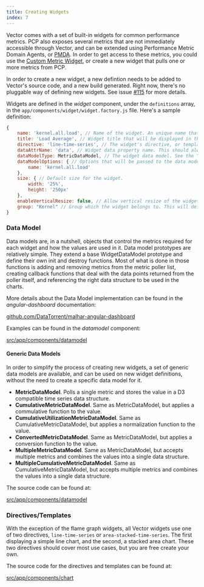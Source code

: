 ```yaml
---
title: Creating Widgets
index: 7
---
```


Vector comes with a set of built-in widgets for common performance metrics. PCP also exposes several metrics that are not immediately accessible through Vector, and can be extended using Performance Metric Domain Agents, or [PMDA](http://pcp.io/man/man3/pmda.3.html). In order to get access to these metrics, you could use the [Custom Metric Widget](/docs/custom-widget.html), or create a new widget that pulls one or more metrics from PCP.

In order to create a new widget, a new defintion needs to be added to Vector's source code, and a new build generated. Right now, there's no pluggable way of defining new widgets. See issue [#115](https://github.com/Netflix/vector/issues/115) for more details.

Widgets are defined in the _widget_ component, under the `definitions` array, in the `app/components/widget/widget.factory.js` file. Here's a sample definition:

```javascript
{
    name: 'kernel.all.load', // Name of the widget. An unique name that will be used to reference the widget within the application.
    title: 'Load Average', // Widget title that will be displayed in the widget title bar.
    directive: 'line-time-series', // The widget's directive, or template, in Angular's dash notation. e.g.: lineTimeSeries in this case.
    dataAttrName: 'data', // Widget data property name. This should always be "data".
    dataModelType: MetricDataModel, // The widget data model. See the "Data Model" section below for more details.
    dataModelOptions: { // Options that will be passed to the data model.
        name: 'kernel.all.load'
    },
    size: { // Default size for the widget.
        width: '25%',
        height: '250px'
    },
    enableVerticalResize: false, // Allow vertical resize of the widget.
    group: "Kernel" // Group which the widget belongs to. This will define where the widget link will be added in the "Widget" drop down menu.
}
```

### Data Model

Data models are, in a nutshell, objects that control the metrics required for each widget and how the values are used in it. Data model prototypes are relatively simple. They extend a base WidgetDataModel prototype and define their own init and destroy functions. Most of what is done in those functions is adding and removing metrics from the metric poller list, creating callback functions that deal with the data points returned from the poller itself, and referencing the right data structure to be used in the charts.

More details about the Data Model implementation can be found in the _angular-dashboard_ documentation:

[github.com/DataTorrent/malhar-angular-dashboard](https://github.com/DataTorrent/malhar-angular-dashboard#datamodeltype)

Examples can be found in the _datamodel_ component:

[src/app/components/datamodel](https://github.com/Netflix/vector/tree/master/src/app/components/datamodel)

#### Generic Data Models

In order to simplify the process of creating new widgets, a set of generic data models are available, and can be used on new widget definitions, without the need to create a specific data model for it.

* **MetricDataModel**. Polls a single metric and stores the value in a D3 compatible time series data structure.
* **CumulativeMetricDataModel**. Same as MetricDataModel, but applies a commulative function to the value.
* **CumulativeUtilizationMetricDataModel**. Same as CumulativeMetricDataModel, but applies a normalization function to the value.
* **ConvertedMetricDataModel**. Same as MetricDataModel, but applies a conversion function to the value.
* **MultipleMetricDataModel**. Same as MetricDataModel, but accepts multiple metrics and combines the values into a single data structure.
* **MultipleCumulativeMetricDataModel**. Same as CumulativeMetricDataModel, but accepts multiple metrics and combines the values into a single data structure.

The source code can be found at:

[src/app/components/datamodel](https://github.com/Netflix/vector/tree/master/src/app/components/datamodel)

### Directives/Templates

With the exception of the flame graph widgets, all Vector widgets use one of two directives, `line-time-series` or `area-stacked-time-series`. The first displaying a simple line chart, and the second, a stacked area chart. These two directives should cover most use cases, but you are free create your own.

The source code for the directives and templates can be found at:

[src/app/components/chart](https://github.com/Netflix/vector/tree/master/src/app/components/chart)